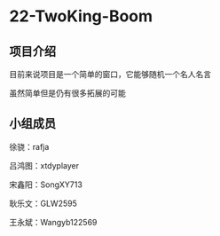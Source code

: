 # 22-TwoKing-Boom
## 项目介绍
目前来说项目是一个简单的窗口，它能够随机一个名人名言

虽然简单但是仍有很多拓展的可能

## 小组成员

徐骁：rafja

吕鸿图：xtdyplayer

宋鑫阳：SongXY713

耿乐文：GLW2595

王永斌：Wangyb122569


